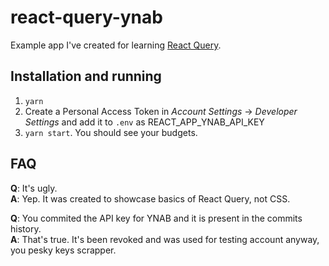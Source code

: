 # react-query-ynab
Example app I've created for learning [React Query](https://react-query.tanstack.com).

## Installation and running
1. `yarn`
1. Create a Personal Access Token in _Account Settings_ -> _Developer Settings_ and add it to `.env` as REACT_APP_YNAB_API_KEY
1. `yarn start`. You should see your budgets.

## FAQ
**Q**: It's ugly.  
**A**: Yep. It was created to showcase basics of React Query, not CSS. 

**Q**: You commited the API key for YNAB and it is present in the commits history.  
**A**: That's true. It's been revoked and was used for testing account anyway, you pesky keys scrapper. 